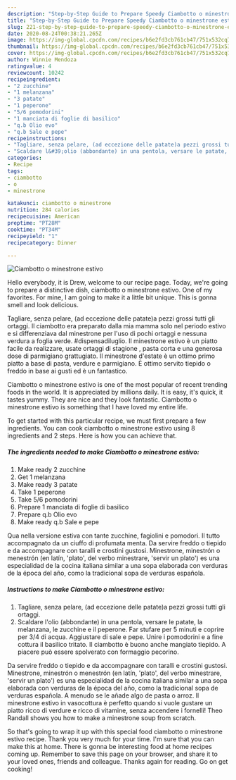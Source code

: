 ```yaml
---
description: "Step-by-Step Guide to Prepare Speedy Ciambotto o minestrone estivo"
title: "Step-by-Step Guide to Prepare Speedy Ciambotto o minestrone estivo"
slug: 221-step-by-step-guide-to-prepare-speedy-ciambotto-o-minestrone-estivo
date: 2020-08-24T00:38:21.265Z
image: https://img-global.cpcdn.com/recipes/b6e2fd3cb761cb47/751x532cq70/ciambotto-o-minestrone-estivo-recipe-main-photo.jpg
thumbnail: https://img-global.cpcdn.com/recipes/b6e2fd3cb761cb47/751x532cq70/ciambotto-o-minestrone-estivo-recipe-main-photo.jpg
cover: https://img-global.cpcdn.com/recipes/b6e2fd3cb761cb47/751x532cq70/ciambotto-o-minestrone-estivo-recipe-main-photo.jpg
author: Winnie Mendoza
ratingvalue: 4
reviewcount: 10242
recipeingredient:
- "2 zucchine"
- "1 melanzana"
- "3 patate"
- "1 peperone"
- "5/6 pomodorini"
- "1 manciata di foglie di basilico"
- "q.b Olio evo"
- "q.b Sale e pepe"
recipeinstructions:
- "Tagliare, senza pelare, (ad eccezione delle patate)a pezzi grossi tutti gli ortaggi."
- "Scaldare l&#39;olio (abbondante) in una pentola, versare le patate, la melanzana, le zucchine e il peperone. Far stufare per 5 minuti e coprire per 3/4 di acqua. Aggiustare di sale e pepe. Unire i pomodorini e a fine cottura il basilico tritato. Il ciambotto è buono anche mangiato tiepido. A piacere può essere spolverato con formaggio pecorino."
categories:
- Recipe
tags:
- ciambotto
- o
- minestrone

katakunci: ciambotto o minestrone 
nutrition: 284 calories
recipecuisine: American
preptime: "PT28M"
cooktime: "PT34M"
recipeyield: "1"
recipecategory: Dinner

---
```



![Ciambotto o minestrone estivo](https://img-global.cpcdn.com/recipes/b6e2fd3cb761cb47/751x532cq70/ciambotto-o-minestrone-estivo-recipe-main-photo.jpg)

Hello everybody, it is Drew, welcome to our recipe page. Today, we're going to prepare a distinctive dish, ciambotto o minestrone estivo. One of my favorites. For mine, I am going to make it a little bit unique. This is gonna smell and look delicious.

Tagliare, senza pelare, (ad eccezione delle patate)a pezzi grossi tutti gli ortaggi. Il ciambotto era preparato dalla mia mamma solo nel periodo estivo e si differenziava dal minestrone per l&#39;uso di pochi ortaggi e nessuna verdura a foglia verde. #dispensadiluglio. Il minestrone estivo è un piatto facile da realizzare, usate ortaggi di stagione , pasta corta e una generosa dose di parmigiano grattugiato. Il minestrone d&#39;estate è un ottimo primo piatto a base di pasta, verdure e parmigiano. È ottimo servito tiepido o freddo in base ai gusti ed è un fantastico.

Ciambotto o minestrone estivo is one of the most popular of recent trending foods in the world. It is appreciated by millions daily. It is easy, it's quick, it tastes yummy. They are nice and they look fantastic. Ciambotto o minestrone estivo is something that I have loved my entire life.


To get started with this particular recipe, we must first prepare a few ingredients. You can cook ciambotto o minestrone estivo using 8 ingredients and 2 steps. Here is how you can achieve that.

<!--inarticleads1-->

##### The ingredients needed to make Ciambotto o minestrone estivo:

1. Make ready 2 zucchine
1. Get 1 melanzana
1. Make ready 3 patate
1. Take 1 peperone
1. Take 5/6 pomodorini
1. Prepare 1 manciata di foglie di basilico
1. Prepare q.b Olio evo
1. Make ready q.b Sale e pepe


Qua nella versione estiva con tante zucchine, fagiolini e pomodori. Il tutto accompagnato da un ciuffo di profumata menta. Da servire freddo o tiepido e da accompagnare con taralli e crostini gustosi. Minestrone, minestrón o menestrón (en latín, &#39;plato&#39;, del verbo minestrare, &#39;servir un plato&#39;) es una especialidad de la cocina italiana similar a una sopa elaborada con verduras de la época del año, como la tradicional sopa de verduras española. 

<!--inarticleads2-->

##### Instructions to make Ciambotto o minestrone estivo:

1. Tagliare, senza pelare, (ad eccezione delle patate)a pezzi grossi tutti gli ortaggi.
1. Scaldare l&#39;olio (abbondante) in una pentola, versare le patate, la melanzana, le zucchine e il peperone. Far stufare per 5 minuti e coprire per 3/4 di acqua. Aggiustare di sale e pepe. Unire i pomodorini e a fine cottura il basilico tritato. Il ciambotto è buono anche mangiato tiepido. A piacere può essere spolverato con formaggio pecorino.


Da servire freddo o tiepido e da accompagnare con taralli e crostini gustosi. Minestrone, minestrón o menestrón (en latín, &#39;plato&#39;, del verbo minestrare, &#39;servir un plato&#39;) es una especialidad de la cocina italiana similar a una sopa elaborada con verduras de la época del año, como la tradicional sopa de verduras española. A menudo se le añade algo de pasta o arroz. Il minestrone estivo in vasocottura è perfetto quando si vuole gustare un piatto ricco di verdure e ricco di vitamine, senza accendere i fornelli! Theo Randall shows you how to make a minestrone soup from scratch. 

So that's going to wrap it up with this special food ciambotto o minestrone estivo recipe. Thank you very much for your time. I'm sure that you can make this at home. There is gonna be interesting food at home recipes coming up. Remember to save this page on your browser, and share it to your loved ones, friends and colleague. Thanks again for reading. Go on get cooking!
